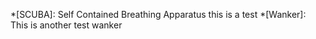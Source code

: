 *[SCUBA]: 
    Self Contained Breathing Apparatus
    this is a test
*[Wanker]: This is another test wanker
